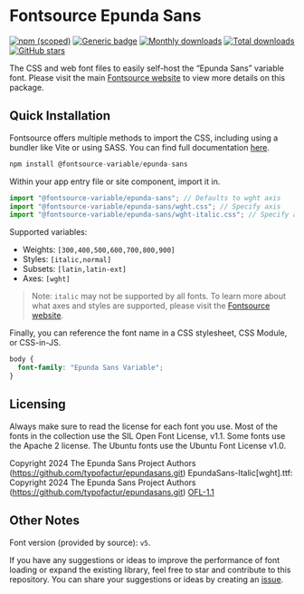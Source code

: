 # Fontsource Epunda Sans

[![npm (scoped)](https://img.shields.io/npm/v/@fontsource-variable/epunda-sans?color=brightgreen)](https://www.npmjs.com/package/@fontsource-variable/epunda-sans) [![Generic badge](https://img.shields.io/badge/fontsource-passing-brightgreen)](https://github.com/fontsource/fontsource) [![Monthly downloads](https://badgen.net/npm/dm/@fontsource-variable/epunda-sans)](https://github.com/fontsource/fontsource) [![Total downloads](https://badgen.net/npm/dt/@fontsource-variable/epunda-sans)](https://github.com/fontsource/fontsource) [![GitHub stars](https://img.shields.io/github/stars/fontsource/fontsource.svg?style=social&label=Star)](https://github.com/fontsource/fontsource/stargazers)

The CSS and web font files to easily self-host the “Epunda Sans” variable font. Please visit the main [Fontsource website](https://fontsource.org/fonts/epunda-sans) to view more details on this package.

## Quick Installation

Fontsource offers multiple methods to import the CSS, including using a bundler like Vite or using SASS. You can find full documentation [here](https://fontsource.org/docs/getting-started/introduction).

```javascript
npm install @fontsource-variable/epunda-sans
```

Within your app entry file or site component, import it in.

```javascript
import "@fontsource-variable/epunda-sans"; // Defaults to wght axis
import "@fontsource-variable/epunda-sans/wght.css"; // Specify axis
import "@fontsource-variable/epunda-sans/wght-italic.css"; // Specify axis and style
```

Supported variables:
- Weights: `[300,400,500,600,700,800,900]`
- Styles: `[italic,normal]`
- Subsets: `[latin,latin-ext]`
- Axes: `[wght]`

> Note: `italic` may not be supported by all fonts. To learn more about what axes and styles are supported, please visit the [Fontsource website](https://fontsource.org/fonts/epunda-sans).

Finally, you can reference the font name in a CSS stylesheet, CSS Module, or CSS-in-JS.

```css
body {
  font-family: "Epunda Sans Variable";
}
```

## Licensing
Always make sure to read the license for each font you use. Most of the fonts in the collection use the SIL Open Font License, v1.1. Some fonts use the Apache 2 license. The Ubuntu fonts use the Ubuntu Font License v1.0.

Copyright 2024 The Epunda Sans Project Authors (https://github.com/typofactur/epundasans.git) EpundaSans-Italic[wght].ttf: Copyright 2024 The Epunda Sans Project Authors (https://github.com/typofactur/epundasans.git)
[OFL-1.1](https://openfontlicense.org)

## Other Notes
Font version (provided by source): `v5`.

If you have any suggestions or ideas to improve the performance of font loading or expand the existing library, feel free to star and contribute to this repository. You can share your suggestions or ideas by creating an [issue](https://github.com/fontsource/fontsource/issues).